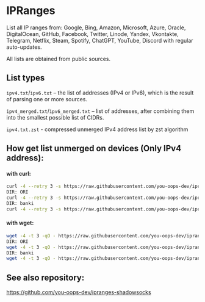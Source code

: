 # IPRanges

List all IP ranges from: Google, Bing, Amazon, Microsoft, Azure, Oracle, DigitalOcean, GitHub, Facebook, Twitter, Linode, Yandex, Vkontakte, Telegram, Netflix, Steam, Spotify, ChatGPT, YouTube, Discord with regular auto-updates.

All lists are obtained from public sources.

## List types

`ipv4.txt`/`ipv6.txt` – the list of addresses (IPv4 or IPv6), which is the result of parsing one or more sources.

`ipv4_merged.txt`/`ipv6_merged.txt` – list of addresses, after combining them into the smallest possible list of CIDRs.

`ipv4.txt.zst` - compressed unmerged IPv4 address list by zst algorithm

## How get list unmerged on devices (Only IPv4 address):

#### with curl:
```bash
curl -4 --retry 3 -s https://raw.githubusercontent.com/you-oops-dev/ipranges/main/SERVICE_NAME/ipv4.txt.zst | zstd -d | sort -t. -k1,1n -k2,2n -k3,3n -k4,4n > filename.txt
DIR: ORI
curl -4 --retry 3 -s https://raw.githubusercontent.com/you-oops-dev/ipranges/refs/heads/main/ORI/ISP,GOV etc.../ipv4.txt.zst | zstd -d | sort -t. -k1,1n -k2,2n -k3,3n -k4,4n > filename.txt
DIR: banki
curl -4 --retry 3 -s https://raw.githubusercontent.com/you-oops-dev/ipranges/refs/heads/main/banki/BANK/ipv4.txt.zst | zstd -d | sort -t. -k1,1n -k2,2n -k3,3n -k4,4n > filename.txt
```

#### with wget:
```bash
wget -4 -t 3 -qO - https://raw.githubusercontent.com/you-oops-dev/ipranges/main/SERVICE_NAME/ipv4.txt.zst | zstd -d | sort -t. -k1,1n -k2,2n -k3,3n -k4,4n > filename.txt
DIR: ORI
wget -4 -t 3 -qO - https://raw.githubusercontent.com/you-oops-dev/ipranges/refs/heads/main/ORI/ISP,GOV etc.../ipv4.txt.zst | zstd -d | sort -t. -k1,1n -k2,2n -k3,3n -k4,4n > filename.txt
DIR: banki
wget -4 -t 3 -qO - https://raw.githubusercontent.com/you-oops-dev/ipranges/refs/heads/main/banki/BANK/ipv4.txt.zst | zstd -d | sort -t. -k1,1n -k2,2n -k3,3n -k4,4n > filename.txt
```

## See also repository:

https://github.com/you-oops-dev/ipranges-shadowsocks

